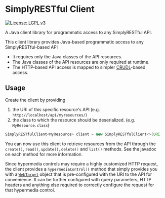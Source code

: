 # SimplyRESTful Client
[![License: LGPL v3](https://img.shields.io/badge/License-LGPL%20v3-blue.svg?style=plastic)](https://www.gnu.org/licenses/lgpl-3.0)

A Java client library for programmatic access to any SimplyRESTful API.

This client library provides Java-based programmatic access to any SimplyRESTful-based API

* It requires only the Java classes of the API resources.
* The Java classes of the API resources are only required at runtime.
* The HTTP-based API access is mapped to simpler [CRUDL](https://en.wikipedia.org/wiki/Create,_read,_update_and_delete)-based access.

## Usage
Create the client by providing
1. the URI of this specific resource's API (e.g. `http://localhost/api/myresources/`)
1. the class to which the resource should be deserialized. (e.g. `MyResource.class`)

```java
SimplyRESTfulClient<MyResource> client = new SimplyRESTfulClient<>(URI.create("http://localhost/api/myresources/"), MyResource.class)
```
You can now use this client to retrieve resources from the API through the `create()`, `read()`, `update()`, `delete()` and `list()` methods. See the javadoc on each method for more information.

Since hypermedia controls may require a highly customized HTTP request, the client provides a `hypermediaControl()` method that simply provides you with a [`WebTarget`](https://jakarta.ee/specifications/platform/8/apidocs/javax/ws/rs/client/WebTarget.html) object that is pre-configured with the URI to the API for convenience. It can be further configured with query parameters, HTTP headers and anything else required to correctly configure the request for that hypermedia control.  
